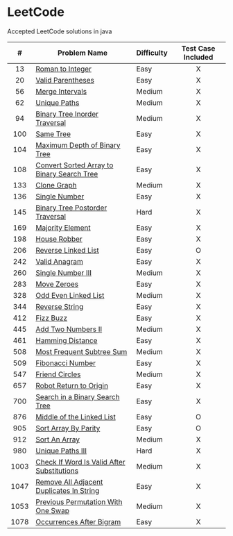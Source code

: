 # LeetCode

Accepted LeetCode solutions in java

| # | Problem Name | Difficulty | Test Case Included |
| :---: | --- | --- | :---: |
| 13 | [Roman to Integer](/src/RomanToInteger.java) | Easy | X |
| 20 | [Valid Parentheses](/src/ValidParentheses.java) | Easy | X |
| 56 | [Merge Intervals](/src/MergeIntervals.java) | Medium | X |
| 62 | [Unique Paths](/src/UniquePaths.java) | Medium | X |
| 94 | [Binary Tree Inorder Traversal](/src/BinaryTreeInorderTraversal.java) | Medium | X |
| 100 | [Same Tree](/src/SameTree.java) | Easy | X |
| 104 | [Maximum Depth of Binary Tree](/src/MaximumDepthOfBinaryTree.java) | Easy | X |
| 108 | [Convert Sorted Array to Binary Search Tree](/src/ConvertSortedArrayToBinarySearchTree.java) | Easy | X |
| 133 | [Clone Graph](/src/CloneGraph.java) | Medium | X |
| 136 | [Single Number](/src/SingleNumber.java) | Easy | X |
| 145 | [Binary Tree Postorder Traversal](/src/BinaryTreePostorderTraversal.java) | Hard | X |
| 169 | [Majority Element](/src/MajorityElement.java) | Easy | X |
| 198 | [House Robber](/src/HouseRobber.java) | Easy | X |
| 206 | [Reverse Linked List](/src/ReverseLinkedList.java) | Easy | O |
| 242 | [Valid Anagram](/src/ValidAnagram.java) | Easy | X |
| 260 | [Single Number III](/src/SingleNumberIII.java) | Medium | X |
| 283 | [Move Zeroes](/src/MoveZeroes.java) | Easy | X |
| 328 | [Odd Even Linked List](/src/OddEvenLinkedList.java) | Medium | X |
| 344 | [Reverse String](/src/ReverseString.java) | Easy | X |
| 412 | [Fizz Buzz](/src/FizzBuzz.java) | Easy | X |
| 445 | [Add Two Numbers II](/src/AddTwoNumbersII.java) | Medium | X |
| 461 | [Hamming Distance](/src/HammingDistance.java) | Easy | X |
| 508 | [Most Frequent Subtree Sum](src/MostFrequentSubtreeSum.java) | Medium | X |
| 509 | [Fibonacci Number](src/FibonacciNumber.java) | Easy | X |
| 547 | [Friend Circles](/src/FriendCircles.java) | Medium | X |
| 657 | [Robot Return to Origin](/src/RobotReturnToOrigin.java) | Easy | X |
| 700 | [Search in a Binary Search Tree](/src/SearchInABinarySearchTree.java) | Easy | X |
| 876 | [Middle of the Linked List](/src/MiddleOfTheLinkedList.java) | Easy | O |
| 905 | [Sort Array By Parity](/src/SortArrayByParity.java) | Easy | O |
| 912 | [Sort An Array](/src/SortAnArray.java) | Medium | X |
| 980 | [Unique Paths III](/src/UniquePathsIII.java) | Hard | X |
| 1003 | [Check If Word Is Valid After Substitutions](/src/CheckIfWordIsValidAfterSubstitutions.java) | Medium | X |
| 1047 | [Remove All Adjacent Duplicates In String](/src/RemoveAllAdjacentDuplicatesInString.java) | Easy | X |
| 1053 | [Previous Permutation With One Swap](/src/PreviousPermutationWithOneSwap.java) | Medium | X |
| 1078 | [Occurrences After Bigram](/src/OccurrencesAfterBigram.java) | Easy | X |
